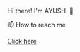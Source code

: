 Hi there! I'm AYUSH. 👋
<br> <p>📫 How to reach me <br>
<p><a href="ayushdumasia00@gmail.com">Click here</a></p>


